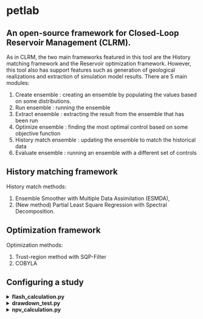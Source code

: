 # petlab

## An open-source framework for Closed-Loop Reservoir Management (CLRM). 

As in CLRM, the two main frameworks featured in this tool are the History matching framework and the Reservoir optimization framework. However, this tool also has support features such as generation of geological realizations and extraction of simulation model results. There are 5 main modules: 

1. Create ensemble : creating an ensemble by populating the values based on some distributions.  
2. Run ensemble : running the ensemble 
3. Extract ensemble : extracting the result from the ensemble that has been run
4. Optimize ensemble : finding the most optimal control based on some objective function
5. History match ensemble : updating the ensemble to match the historical data 
6. Evaluate ensemble : running an ensemble with a different set of controls


## History matching framework

History match methods:
1. Ensemble Smoother with Multiple Data Assimilation (ESMDA), 
2. (New method) Partial Least Square Regression with Spectral Decomposition. 

## Optimization framework

Optimization methods:
1. Trust-region method with SQP-Filter
2. COBYLA


## Configuring a study



<details><summary> <b> flash_calculation.py </b> </summary>

Calculate liquid and gas composition (flash calculation) given fluid composition, pressure and temperature condition. (Now it works only on field unit)

Run flash_calculation.py with the following command:

```python flash_calculation.py /path/to/fluid_dataset.json/ /path/to/result.csv/```

Sample data set is given under the json_files folder. Run the sample data as follows:

``` python flash_calculation.py ./json_files/flash_calculation/pvt_dataset_2.json ./results/pvt_dataset_2_result.csv ```

The .JSON file must include the following:
``` 
  "PressureK" : Convergence pressure (psi) 
  "Pressure" : Pressure condition for flash calculation (psi)
  "Temperature" : Temperature condition for flash calculation (Rankine)
  "A0" : A0 variable
  "fv" : Initial condition for fv
  "max_iter" : Maximum number of iteration to get fv
  "Component" : {
    "<Component Name 1>" : {
      "Mole_Fraction" : total component fraction
      "Critical_Pressure" : critical pressure of the component (psia)
      "Critical_Temperature" : critical temperature of the component (psia) 
      "Accentric_Factor" : accentric factor of the component
      }
    }
```

</details>

<details><summary> <b> drawdown_test.py </b> </summary>

Calculate the permeability of a reservoir given a data set of drawdown test (pressure and time). (Now it works only on SI unit)

Run drawdown_test.py with the following command:

```python flash_calculation.py /path/to/drawdown_dataset.json/ /path/to/result.csv/```

Sample data set is given under the json_files folder. Run the sample data as follows:

``` python flash_calculation.py ./json_files/dradown_test/dd_dataset_1.json ./results/dd_dataset_1_result.csv ```

The .JSON file must include the following:
``` 
  "Rate" : constant fluid production rate (m3/s)
  "Viscosity" : fluid viscosity (Pa s)
  "Porosity" : Average reservoir porosity (fraction)
  "Initial_Pressure" : Initial pressure condition (Pa)
  "Well_Radius" : Radius of the production well (m)
  "Reservoir_Height" : Average height radius of the reservoir (h)
  "Total_Compressibility" : Average total compressibility (1/Pa) 
  "Pressure_Data" : List of well pressure data (Pa)
  "Time_Data" : List of the corresponding time data (s)
```
</details>


<details><summary> <b> npv_calculation.py </b> </summary>

NPV Calculation given production data, field development plan, and business expenditure parameters.  

Run npv_calculation.py with the following command:

```python npv_calculation.py /path/to/npv_dataset.json/ /path/to/result.csv/```

Sample data set is given under the json_files folder. Run the sample data as follows:

``` python npv_calculation.py ./json_files/npv_calculation/npv_calculation_dataset_1.json ./results/npv.csv ```

The .JSON file must include the following:
``` 
  "Years" : Number of years from where the first expenditure is made until the end of the analysis (Years)
  "Uptime" : The fraction of productive days in a year (fraction)
  "CAPEX" : {
    "Start_year" : The first year CAPEX is spent. Must be between 1 - Years
    "Fraction" : The list of how much fraction of CAPEX is being paid per year. e.g. [0.4, 0.6] represents spending 0.4 fraction of CAPEX in the first year and 0.6 fraction of CAPEX in the second year.
    "Amount" : The total amount of CAPEX (USD)
  }
 "OPEX" : {
  "Start_year : The first year OPEX is spent. Must be between 1 - Years
  "Amount" : Amount of OPEX spent per year (USD)
  }
 "DRILLEX" : {
   "Start_year" : The first year DRILLEX is spent (First well is drilled). Must be between 1 - Years
   "Excalation" : Exponential rate for the DRILLEX per year (fraction/Year)
   "Amount" : Base price for a well (USD/well)
   "Wells" : A list of numbers of well drilled per year e.g. [3, 5, 6, 6] represents drilling 3 wells in the first year, followed by 5 wells in the second year, followed by 6 wells in the third and fourth year.
 "Discount_rate" Discount rate (fraction) 
 "Oil_price" : Average oil price throughout the field development (USD/stb)
 "FOPT" : {
  "Start_year" : The first year oil is produced,
  "Data" : Numpy file of 1D production data, with each element represents total production per year
```
</details>
